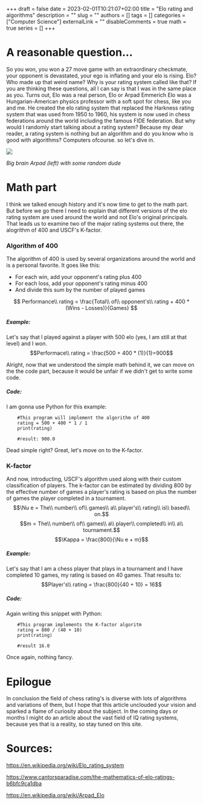 +++ 
draft = false 
date = 2023-02-01T10:21:07+02:00
title = "Elo rating and algorithms"
description = ""
slug = ""
authors = []
tags = []
categories = ["Computer Science"]
externalLink = ""
disableComments = true
math = true
series = []
+++
# A reasonable question... 
So you won, you won a 27 move game with an extraordinary checkmate, your opponent is devastated, your ego is inflating and your elo is rising. Elo? Who made up that weird name? Why is your rating system called like that? If you are thinking these questions, all I can say is that I was in the same place as you. Turns out, Elo was a real person, Elo or Arpad Emmerich Elo was a Hungarian-American physics professor with a soft spot for chess, like you and me. He created the elo rating system that replaced the Harkness rating system that was used from 1950 to 1960, his system is now used in chess federations around the world including the famous FIDE federation. But why would I randomly start talking about a rating system? Because my dear reader, a rating system is nothing but an algorithm and do you know who is good with algorithms? Computers ofcourse. so let's dive in. 


![](/images/elo.jpg)

*Big brain Arpad (left) with some random dude*

# Math part 
I think we talked enough history and it's now time to get to the math part. But before we go there I need to explain that different versions of the elo rating system are used around the world and not Elo's original principals. That leads us to examine two of the major rating systems out there, the  alogrithm of 400 and USCF's K-factor. 
### Algorithm of 400
The algorithm of 400 is used by several organizations around the world and is a personal favorite. It goes like this: 
- For each win, add your opponent's rating plus 400
- For each loss, add your opponent's rating minus 400
- And divide this sum by the number of played games

$$ Performance\\ rating  = \frac{Total\\ of\\ opponent's\\ rating + 400 * (Wins - Losses)}{Games} $$

##### Example: 
Let's say that I played against a player with 500 elo (yes, I am still at that level) and I won. 
$$Performace\\ rating = \frac{500 + 400 * (1)}{1}=900$$

Alright, now that we understood the simple math behind it, we can move on the the code part, because it would be unfair if we didn't get to write some code. 

##### Code: 
I am gonna use Python for this example: 

```
    #This program will implement the algorithm of 400
    rating = 500 + 400 * 1 / 1 
    print(rating)

    #result: 900.0
```
Dead simple right? Great, let's move on to the K-factor. 

### K-factor 
And now, introducting, USCF's algorithm used along with their custom classification of players. The k-factor can be estimated by dividing 800 by the effective number of games a player's rating is based on plus the number of games the player completed in a tournament. 
$$\Nu e = The\\ number\\ of\\ games\\ a\\ player's\\ rating\\ is\\ based\\ on.$$
$$m = The\\ number\\ of\\ games\\ a\\ player\\ completed\\ in\\ a\\ tournament.$$
$$\Kappa = \frac{800}{\Nu e + m}$$

##### Example: 
Let's say that I am a chess player that plays in a tournament and I have completed 10 games, my rating is based on 40 games. That results to: 
$$Player's\\ rating = \frac{800}{40 + 10} = 16$$

##### Code: 
Again writing this snippet with Python: 
```
    #This program implements the K-factor algoritm 
    rating = 800 / (40 + 10)
    print(rating)

    #result 16.0
```
Once again, nothing fancy. 

# Epilogue 
In conclusion the field of chess rating's is diverse with lots of algorithms and variations of them, but I hope that this article unclouded your vision and sparked a flame of curiosity about the subject. In the coming days or months I might do an article about the vast field of IQ rating systems, because yes that is a reality, so stay tuned on this site.

# Sources: 
https://en.wikipedia.org/wiki/Elo_rating_system

https://www.cantorsparadise.com/the-mathematics-of-elo-ratings-b6bfc9ca1dba

https://en.wikipedia.org/wiki/Arpad_Elo

